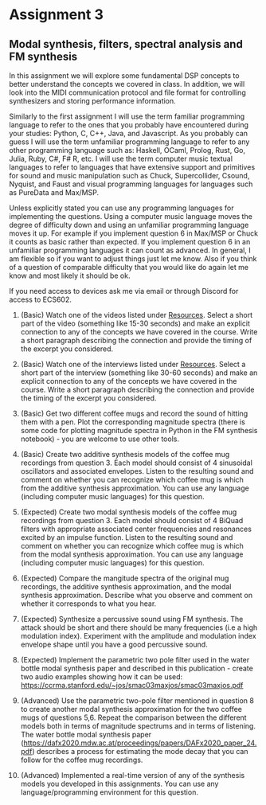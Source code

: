 

# Assignment 3 

Modal synthesis, filters, spectral analysis and FM synthesis 
------------------------------------------------------------

In this assignment we will explore some fundamental DSP concepts 
to better understand the concepts we covered in class. In addition, 
we will look into the MIDI communication protocol and file format for 
controlling synthesizers and storing performance information. 

Similarly to the first assignment I will use the term familiar programming 
language to refer to the ones that you probably have encountered during your 
studies: Python, C, C++, Java, and Javascript. As you probably can guess I will use the
term unfamiliar programming language to refer to any other programming
language such as: Haskell, OCaml, Prolog, Rust, Go, Julia, Ruby, C#, F#
R, etc. I will use the term computer music textual languages to refer to languages 
that have extensive support and primitives for sound and music manipulation such as 
Chuck, Supercollider, Csound, Nyquist, and Faust and visual programming languages 
for languages such as PureData and Max/MSP. 

Unless explicitly stated you can use any programming languages for implementing 
the questions. Using a computer music language moves the degree of difficulty down and using an unfamiliar programming language moves it up. For example if you implement question 6 in Max/MSP or Chuck it counts as basic rather than expected. If you implement question 6 in an unfamiliar programming languages it can count as advanced. In general, I am flexible so if you want to adjust things just let me know. Also if you 
think of a question of comparable difficulty that you would like do again let me know and most likely 
it should be ok. 

If you need access to devices ask me via email or through Discord for access to ECS602. 

1. (Basic) Watch one of the videos listed under [Resources](resources.md). Select a short part of the video (something like 15-30 seconds) and make an explicit connection to any of the concepts we have covered in the course. Write a short paragraph describing the connection and provide the timing of the excerpt you considered. 

2. (Basic) Watch one of the interviews listed under [Resources](resources.md). Select a short part of the interview (something like 30-60 seconds) and make an explicit connection to any of the concepts we have covered in the course. Write a short paragraph describing the connection and provide the timing of the excerpt you considered. 

3. (Basic) Get two different coffee mugs and record the sound of hitting them with a pen. Plot the corresponding magnitude spectra (there is some code for plotting magnitude spectra in Python in the FM synthesis notebook) - you are welcome to use other tools. 

4. (Basic) Create two additive synthesis models of the coffee mug recordings from question 3. Each model should consist of 4 sinusoidal oscillators and associated envelopes. Listen to the resulting sound and comment on whether you can recognize which coffee mug is which from the additive synthesis approximation. You can use any language (including computer music languages) for this question. 

5. (Expected) Create two modal synthesis models of the coffee mug recordings from question 3. Each model should consist of 4 BiQuad filters with appropriate associated center frequencies and resonances excited by an impulse function. Listen to the resulting sound and comment on whether you can recognize which coffee mug is which from the modal synthesis approximation. You can use any language (including computer music languages) for this question.  

6. (Expected) Compare the mangitude spectra of the original mug recordings, the additive synthesis approximation, and the modal synthesis approximation. Describe what you observe and comment on whether it corresponds to what you hear. 

7. (Expected) Synthesize a percussive sound using FM synthesis. The attack should be short and there should be many frequencies (i.e a high modulation index). Experiment with the amplitude and modulation index envelope shape until you have a good percussive sound. 

8. (Expected) Implement the parametric two pole filter used in the water bottle modal synthesis paper and described in this publication - create two audio examples showing how it can be used: https://ccrma.stanford.edu/~jos/smac03maxjos/smac03maxjos.pdf

9. (Advanced) Use the parametric two-pole filter mentioned in question 8 to create another modal synthesis approximation for the two coffee mugs of questions 5,6. Repeat the comparison between the different models both in terms of magnitude spectrums and in terms of listening. The water bottle modal synthesis paper (https://dafx2020.mdw.ac.at/proceedings/papers/DAFx2020_paper_24.pdf) describes a process for estimating the mode decay that you can follow for the coffee mug recordings. 

10. (Advanced) Implemented a real-time version of any of the synthesis models you developed in this assignments. You can use any language/programming environment for this question. 

